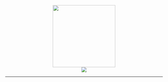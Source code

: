 <div align="center">
<img src="https://media.giphy.com/media/mTPjPA6SSXgTsnZ1Dh/giphy.gif" width="200"/>
  <div>
<a href="https://www.linkedin.com/in/aristotelis-tsampasidis-705505158/" target="_blank">
<img src="https://shields.io/badge/LinkedIn-blue?Logo"/>
</a>
</div>
  <img src="https://komarev.com/ghpvc/?username=aristsam&color=green" alt=""/>
</div>

---


